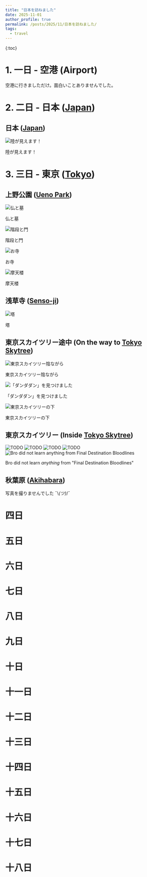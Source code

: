 ```yaml
---
title: "日本を訪ねました"
date: 2025-11-01
author_profile: true
permalink: /posts/2025/11/日本を訪ねました/
tags:
  - travel
---
```


{:toc}

# 1. 一日 - 空港 (Airport)

空港に行きましただけ。面白いことありませんでした。

# 2. 二日 - 日本 ([Japan](https://maps.app.goo.gl/LhkYft13QFApPxbf9))

## 日本 ([Japan](https://maps.app.goo.gl/LhkYft13QFApPxbf9))

<img src="/images/blog/2025-11-01/day2/1.jpg" alt="陸が見えます！" />

陸が見えます！

# 3. 三日 - 東京 ([Tokyo](https://maps.app.goo.gl/sc7L1u3aWhgJwtjx8))

## 上野公園 ([Ueno Park](https://maps.app.goo.gl/sauPmuJ9H8NpSjE2A))

<img src="/images/blog/2025-11-01/day3/1.jpg" alt="仏と墓" />

仏と墓

<img src="/images/blog/2025-11-01/day3/2.jpg" alt="階段と門" />

階段と門

<img src="/images/blog/2025-11-01/day3/3.jpg" alt="お寺" />

お寺

<img src="/images/blog/2025-11-01/day3/4.jpg" alt="摩天楼" />

摩天楼

## 浅草寺 ([Senso-ji](https://maps.app.goo.gl/gt72axR5HN5CSCx9A))

<img src="/images/blog/2025-11-01/day3/5.jpg" alt="塔" />

塔

## 東京スカイツリー途中 (On the way to [Tokyo Skytree](https://maps.app.goo.gl/7v7QseinRZCjmawW6))

<img src="/images/blog/2025-11-01/day3/6.jpg" alt="東京スカイツリー陰ながら" />

東京スカイツリー陰ながら

<img src="/images/blog/2025-11-01/day3/7.jpg" alt="「ダンダダン」を見つけました" />

「ダンダダン」を見つけました

<img src="/images/blog/2025-11-01/day3/8.jpg" alt="東京スカイツリーの下" />

東京スカイツリーの下

## 東京スカイツリー (Inside [Tokyo Skytree](https://maps.app.goo.gl/7v7QseinRZCjmawW6))

<img src="/images/blog/2025-11-01/day3/9.jpg" alt="TODO" />

<img src="/images/blog/2025-11-01/day3/10.jpg" alt="TODO" />

<img src="/images/blog/2025-11-01/day3/11.jpg" alt="TODO" />

<img src="/images/blog/2025-11-01/day3/12.jpg" alt="TODO" />

<img src="/images/blog/2025-11-01/day3/13.jpg" alt="Bro did not learn anything from Final Destination Bloodlines" />

Bro did not learn _anything_ from "Final Destination Bloodlines"

## 秋葉原 ([Akihabara](https://maps.app.goo.gl/yPfevXHMkHbAAF9x5))

写真を撮りませんでした ¯\\_(ツ)_/¯

# 四日

# 五日

# 六日

# 七日

# 八日

# 九日

# 十日

# 十一日

# 十二日

# 十三日

# 十四日

# 十五日

# 十六日

# 十七日

# 十八日
